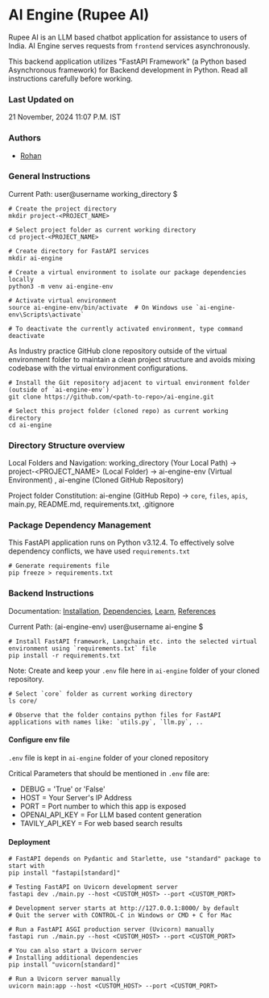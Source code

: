# AI Engine (Rupee AI)

Rupee AI is an LLM based chatbot application for assistance to users of India. 
AI Engine serves requests from `frontend` services asynchronously.

This backend application utilizes "FastAPI Framework" (a Python based Asynchronous framework) for Backend development in Python. Read all instructions carefully before working.

### Last Updated on

21 November, 2024 11:07 P.M. IST

### Authors

- [Rohan](https://github.com/rohankvashisht/)

### General Instructions

Current Path: user@username working_directory $

```
# Create the project directory
mkdir project-<PROJECT_NAME>

# Select project folder as current working directory
cd project-<PROJECT_NAME>

# Create directory for FastAPI services
mkdir ai-engine

# Create a virtual environment to isolate our package dependencies locally
python3 -m venv ai-engine-env

# Activate virtual environment
source ai-engine-env/bin/activate  # On Windows use `ai-engine-env\Scripts\activate`

# To deactivate the currently activated environment, type command
deactivate
```

As Industry practice GitHub clone repository outside of the virtual environment folder to maintain a clean project structure and avoids mixing codebase with the virtual environment configurations.

```
# Install the Git repository adjacent to virtual environment folder (outside of `ai-engine-env`)
git clone https://github.com/<path-to-repo>/ai-engine.git

# Select this project folder (cloned repo) as current working directory
cd ai-engine
```

###  Directory Structure overview

Local Folders and Navigation: working_directory (Your Local Path) -> project-<PROJECT_NAME> (Local Folder) -> ai-engine-env (Virtual Environment) , ai-engine (Cloned GitHub Repository)

Project folder Constitution: ai-engine (GitHub Repo) -> `core`, `files`, `apis`, main.py, README.md, requirements.txt, .gitignore

### Package Dependency Management

This FastAPI application runs on Python v3.12.4.
To effectively solve dependency conflicts, we have used `requirements.txt`

```
# Generate requirements file
pip freeze > requirements.txt
```

### Backend Instructions

Documentation: [Installation](https://fastapi.tiangolo.com/#installation), [Dependencies](https://fastapi.tiangolo.com/#dependencies), [Learn](https://fastapi.tiangolo.com/learn/), [References](https://fastapi.tiangolo.com/reference/)

Current Path: (ai-engine-env) user@username ai-engine $

```
# Install FastAPI framework, Langchain etc. into the selected virtual environment using `requirements.txt` file
pip install -r requirements.txt

```

Note: Create and keep your `.env` file here in `ai-engine` folder of your cloned repository. 

```
# Select `core` folder as current working directory
ls core/

# Observe that the folder contains python files for FastAPI applications with names like: `utils.py`, `llm.py`, ..
```

#### Configure env file

`.env` file is kept in `ai-engine` folder of your cloned repository

Critical Parameters that should be mentioned in `.env` file are:

- DEBUG = 'True' or 'False'
- HOST = Your Server\'s IP Address
- PORT = Port number to which this app is exposed
- OPENAI_API_KEY = For LLM based content generation
- TAVILY_API_KEY = For web based search results

#### Deployment

```
# FastAPI depends on Pydantic and Starlette, use "standard" package to start with
pip install "fastapi[standard]"

# Testing FastAPI on Uvicorn development server
fastapi dev ./main.py --host <CUSTOM_HOST> --port <CUSTOM_PORT>

# Development server starts at http://127.0.0.1:8000/ by default
# Quit the server with CONTROL-C in Windows or CMD + C for Mac

# Run a FastAPI ASGI production server (Uvicorn) manually
fastapi run ./main.py --host <CUSTOM_HOST> --port <CUSTOM_PORT>

# You can also start a Uvicorn server
# Installing additional dependencies
pip install "uvicorn[standard]"

# Run a Uvicorn server manually
uvicorn main:app --host <CUSTOM_HOST> --port <CUSTOM_PORT>
```
